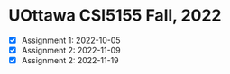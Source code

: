 # UOttawa CSI5155 Fall, 2022 

- [x] Assignment 1: 2022-10-05
- [x] Assignment 2: 2022-11-09
- [x] Assignment 2: 2022-11-19
